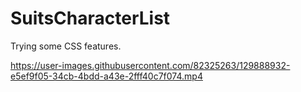 # SuitsCharacterList

Trying some CSS features. 



https://user-images.githubusercontent.com/82325263/129888932-e5ef9f05-34cb-4bdd-a43e-2fff40c7f074.mp4

